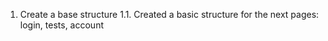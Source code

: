 1. Create a base structure
   1.1. Created a basic structure for the next pages: login, tests, account
